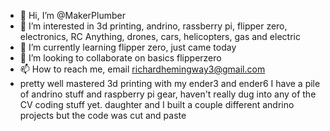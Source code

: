 - 👋 Hi, I’m @MakerPlumber
- 👀 I’m interested in 3d printing, andrino, rassberry pi, flipper zero, electronics, RC Anything, drones, cars, helicopters, gas and electric 
- 🌱 I’m currently learning flipper zero, just came today
- 💞️ I’m looking to collaborate on basics flipperzero
- 📫 How to reach me, email richardhemingway3@gmail.com
- pretty well mastered 3d printing with my ender3 and ender6
I have a pile of andrino stuff and raspberry pi gear, haven't really dug into any of the CV coding stuff yet.
daughter and I built a couple different andrino projects but the code was cut and paste
<!---Im a HVAC tech in Northern Maine 
MakerPlumber/MakerPlumber is a ✨ special ✨ repository because its `README.md` (this file) appears on your GitHub profile.
You can click the Preview link to take a look at your changes.
--->
